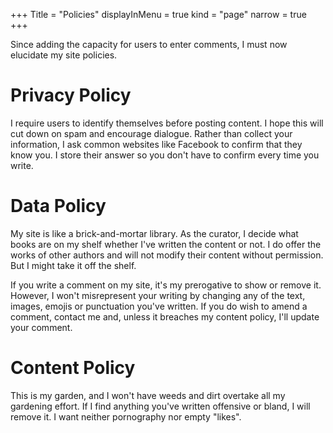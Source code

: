 +++
Title = "Policies"
displayInMenu = true
kind = "page"
narrow = true
+++

Since adding the capacity for users to enter comments, I must now elucidate my site policies.

# Privacy Policy

I require users to identify themselves before posting content. I hope this will cut down on spam and encourage dialogue. Rather than collect your information, I ask common websites like Facebook to confirm that they know you. I store their answer so you don't have to confirm every time you write.

# Data Policy

My site is like a brick-and-mortar library. As the curator, I decide what books are on my shelf whether I've written the content or not. I do offer the works of other authors and will not modify their content without permission. But I might take it off the shelf.

If you write a comment on my site, it's my prerogative to show or remove it. However, I won't misrepresent your writing by changing any of the text, images, emojis or punctuation you've written. If you do wish to amend a comment, contact me and, unless it breaches my content policy, I'll update your comment.

# Content Policy

This is my garden, and I won't have weeds and dirt overtake all my gardening effort. If I find anything you've written offensive or bland, I will remove it. I want neither pornography nor empty "likes".
